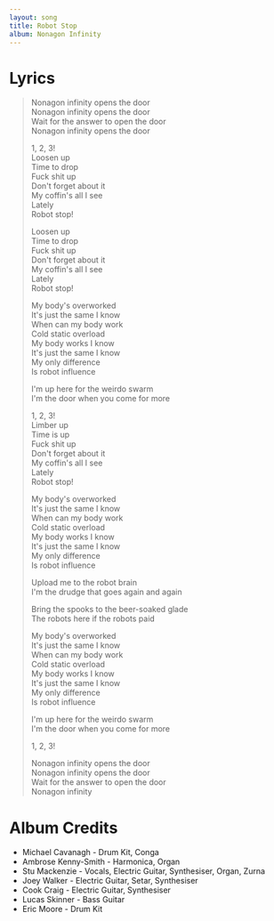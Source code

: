 ```yaml
---
layout: song
title: Robot Stop
album: Nonagon Infinity
---
```


# Lyrics

> Nonagon infinity opens the door  
> Nonagon infinity opens the door  
> Wait for the answer to open the door  
> Nonagon infinity opens the door  
>  
> 1, 2, 3!  
> Loosen up  
> Time to drop  
> Fuck shit up  
> Don't forget about it  
> My coffin's all I see  
> Lately  
> Robot stop!  
>  
> Loosen up  
> Time to drop  
> Fuck shit up  
> Don't forget about it  
> My coffin's all I see  
> Lately  
> Robot stop!  
>  
> My body's overworked  
> It's just the same I know  
> When can my body work  
> Cold static overload  
> My body works I know  
> It's just the same I know  
> My only difference  
> Is robot influence  
>  
> I'm up here for the weirdo swarm  
> I'm the door when you come for more  
>  
> 1, 2, 3!  
> Limber up  
> Time is up  
> Fuck shit up  
> Don't forget about it  
> My coffin's all I see  
> Lately  
> Robot stop!  
>  
> My body's overworked  
> It's just the same I know  
> When can my body work  
> Cold static overload  
> My body works I know  
> It's just the same I know  
> My only difference  
> Is robot influence  
>  
> Upload me to the robot brain  
> I'm the drudge that goes again and again  
>  
> Bring the spooks to the beer-soaked glade  
> The robots here if the robots paid  
>  
> My body's overworked  
> It's just the same I know  
> When can my body work  
> Cold static overload  
> My body works I know  
> It's just the same I know  
> My only difference  
> Is robot influence  
>  
> I'm up here for the weirdo swarm  
> I'm the door when you come for more  
>  
> 1, 2, 3!  
>  
> Nonagon infinity opens the door  
> Nonagon infinity opens the door  
> Wait for the answer to open the door  
> Nonagon infinity  

# Album Credits

* Michael Cavanagh - Drum Kit, Conga
* Ambrose Kenny-Smith - Harmonica, Organ
* Stu Mackenzie - Vocals, Electric Guitar, Synthesiser, Organ, Zurna
* Joey Walker - Electric Guitar, Setar, Synthesiser
* Cook Craig - Electric Guitar, Synthesiser
* Lucas Skinner - Bass Guitar
* Eric Moore - Drum Kit
